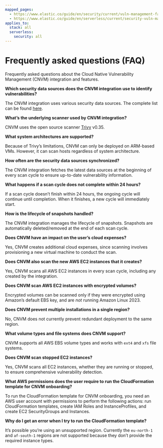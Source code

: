 ```yaml
---
mapped_pages:
  - https://www.elastic.co/guide/en/security/current/vuln-management-faq.html
  - https://www.elastic.co/guide/en/serverless/current/security-vuln-management-faq.html
applies_to:
  stack: all
  serverless:
    security: all
---
```


# Frequently asked questions (FAQ)

Frequently asked questions about the Cloud Native Vulnerability Management (CNVM) integration and features.

**Which security data sources does the CNVM integration use to identify vulnerabilities?**

The CNVM integration uses various security data sources. The complete list can be found [here](https://github.com/aquasecurity/trivy/blob/v0.35.0/docs/docs/vulnerability/detection/data-source.md).

**What’s the underlying scanner used by CNVM integration?**

CNVM uses the open source scanner [Trivy](https://github.com/aquasecurity/trivy) v0.35.

**What system architectures are supported?**

Because of Trivy’s limitations, CNVM can only be deployed on ARM-based VMs. However, it can scan hosts regardless of system architecture.

**How often are the security data sources synchronized?**

The CNVM integration fetches the latest data sources at the beginning of every scan cycle to ensure up-to-date vulnerability information.

**What happens if a scan cycle does not complete within 24 hours?**

If a scan cycle doesn’t finish within 24 hours, the ongoing cycle will continue until completion. When it finishes, a new cycle will immediately start.

**How is the lifecycle of snapshots handled?**

The CNVM integration manages the lifecycle of snapshots. Snapshots are automatically deleted/removed at the end of each scan cycle.

**Does CNVM have an impact on the user’s cloud expenses?**

Yes, CNVM creates additional cloud expenses, since scanning involves provisioning a new virtual machine to conduct the scan.

**Does CNVM also scan the new AWS EC2 instances that it creates?**

Yes, CNVM scans all AWS EC2 instances in every scan cycle, including any created by the integration.

**Does CNVM scan AWS EC2 instances with encrypted volumes?**

Encrypted volumes can be scanned only if they were encrypted using Amazon’s default EBS key, and are *not* running Amazon Linux 2023.

**Does CNVM prevent multiple installations in a single region?**

No, CNVM does not currently prevent redundant deployment to the same region.

**What volume types and file systems does CNVM support?**

CNVM supports all AWS EBS volume types and works with `ext4` and `xfs` file systems.

**Does CNVM scan stopped EC2 instances?**

Yes, CNVM scans all EC2 instances, whether they are running or stopped, to ensure comprehensive vulnerability detection.

**What AWS permissions does the user require to run the CloudFormation template for CNVM onboarding?**

To run the CloudFormation template for CNVM onboarding, you need an AWS user account with permissions to perform the following actions: run CloudFormation templates, create IAM Roles and InstanceProfiles, and create EC2 SecurityGroups and Instances.

**Why do I get an error when I try to run the CloudFormation template?**

It’s possible you’re using an unsupported region. Currently the `eu-north-1` and `af-south-1` regions are not supported because they don’t provide the required instance types.


